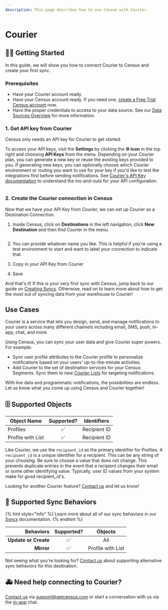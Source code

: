 ```yaml
---
description: This page describes how to use Census with Courier.
---
```


# Courier

## 🏃‍♀️ Getting Started

‌In this guide, we will show you how to connect Courier to Census and create your first sync.

### Prerequisites

* Have your Courier account ready.
* Have your Census account ready. If you need one, [create a Free Trial Census account](https://app.getcensus.com/) now.
* Have the proper credentials to access to your data source. See our [Data Sources Overview](../sources/overview.md) for more information.

### **1. Get API key from Courier**

Census only needs an API key for Courier to get started.

To access your API keys, visit the **Settings** by clicking the **⚙ icon** in the top right and choosing **API Keys** from the menu. Depending on your Courier plan, you can generate a new key or reuse the existing keys provided to you. If generating new keys, you can optionally choose which Courier environment or routing you want to use for your key if you'd like to test the integrations first before sending notifications. See [Courier's API Key documentation](https://help.courier.com/en/articles/4677510-using-environments-api-keys-and-migrating-assets#api-keys-and-environments) to understand the ins-and-outs for your API configuration.

<figure><img src="../.gitbook/assets/screely-1663203538444.png" alt=""><figcaption></figcaption></figure>

### 2. **Create the Courier connection in Census**

Now that we have your API Key from Courier, we can set up Courier as a Destination Connection.

1.  Inside Census, click on **Destinations** in the left navigation, click **New Destination** and then find Courier in the menu.

    <figure><img src="../.gitbook/assets/screely-1663203741963.png" alt=""><figcaption></figcaption></figure>
2. You can provide whatever name you like. This is helpful if you're using a test environment to start and want to label your connection to indicate that.
3. Copy in your API Key from Courier
4. Save

And that's it! If this is your very first sync with Census, jump back to our guide on [Creating Syncs](../basics/core-concept/#creating-syncs). Otherwise, read on to learn more about how to get the most out of syncing data from your warehouse to Courier!

## Use Cases

Courier is a service that lets you design, send, and manage notifications to your users across many different channels including email, SMS, push, in-app, chat, and more.

Using Census, you can sync your user data and give Courier super powers. For example:

* Sync user profile attributes to the Courier profile to personalize notifications based on your users' up-to-the-minute activities.
* Add Courier to the set of destination services for your Census Segments. Sync them to new [Courier Lists](https://www.courier.com/blog/introducing-the-lists-api/) for targeting notifications.

With live data and programmatic notifications, the possibilities are endless. Let us know what you come up using Census and Courier together!

## 🗄️ Supported Objects

| Object Name       | Supported? | Identifiers  |
| ----------------- | :--------: | ------------ |
| Profiles          |      ✅     | Recipient ID |
| Profile with List |      ✅     | Recipient ID |

Like Courier, we use the `recipient_id` as the primary identifier for Profiles. A `recipient_id` is a unique identifier for a recipient. This can be any string of your choosing. Be sure to choose a value that does not change. This prevents duplicate entries in the event that a recipient changes their email or some other identifying value. Typically, user ID values from your system make for good recipient\_id's.

Looking for another Courier feature? [Contact us](mailto:support@getcensus.com) and let us know!

## 🔄 Supported Sync Behaviors

{% hint style="info" %}
Learn more about all of our sync behaviors in our [Syncs](broken-reference) documentation.
{% endhint %}

|        **Behaviors** | **Supported?** |    **Objects**    |
| -------------------: | :------------: | :---------------: |
| **Update or Create** |        ✅       |        All        |
|           **Mirror** |        ✅       | Profile with List |

‌Not seeing what you're looking for? [Contact us](mailto:support@getcensus.com) about supporting alternative sync behaviors for this destination.

## 🚑 Need help connecting to Courier?

[Contact us](mailto:support@getcensus.com) via support@getcensus.com or start a conversation with us via the [in-app](https://app.getcensus.com) chat.
